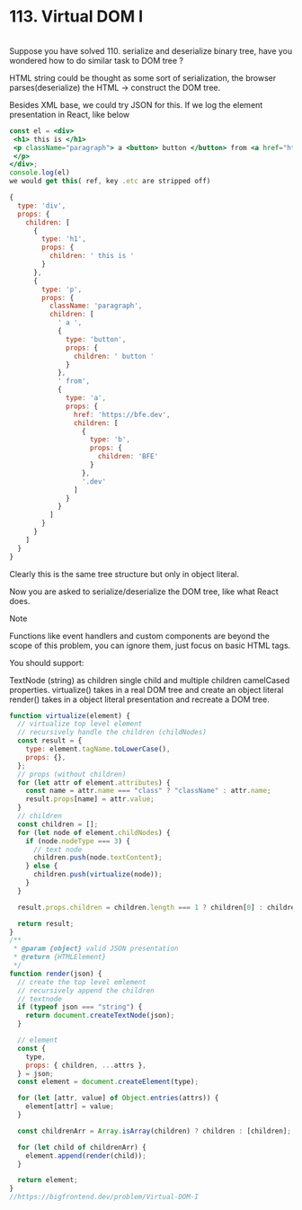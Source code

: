 <h1>113. Virtual DOM I
</h1>

<br/>
Suppose you have solved 110. serialize and deserialize binary tree, have you wondered how to do similar task to DOM tree ?

HTML string could be thought as some sort of serialization, the browser parses(deserialize) the HTML → construct the DOM tree.

Besides XML base, we could try JSON for this. If we log the element presentation in React, like below

```jsx
const el = <div>
 <h1> this is </h1>
 <p className="paragraph"> a <button> button </button> from <a href="https://bfe.dev"><b>BFE</b>.dev</a>
 </p>
</div>;
console.log(el)
we would get this( ref, key .etc are stripped off)

{
  type: 'div',
  props: {
    children: [
      {
        type: 'h1',
        props: {
          children: ' this is '
        }
      },
      {
        type: 'p',
        props: {
          className: 'paragraph',
          children: [
            ' a ',
            {
              type: 'button',
              props: {
                children: ' button '
              }
            },
            ' from',
            {
              type: 'a',
              props: {
                href: 'https://bfe.dev',
                children: [
                  {
                    type: 'b',
                    props: {
                      children: 'BFE'
                    }
                  },
                  '.dev'
                ]
              }
            }
          ]
        }
      }
    ]
  }
}
```

Clearly this is the same tree structure but only in object literal.

Now you are asked to serialize/deserialize the DOM tree, like what React does.

Note

Functions like event handlers and custom components are beyond the scope of this problem, you can ignore them, just focus on basic HTML tags.

You should support:

TextNode (string) as children
single child and multiple children
camelCased properties.
virtualize() takes in a real DOM tree and create an object literal render() takes in a object literal presentation and recreate a DOM tree.
<br/>

```javascript
function virtualize(element) {
  // virtualize top level element
  // recursively handle the children (childNodes)
  const result = {
    type: element.tagName.toLowerCase(),
    props: {},
  };
  // props (without children)
  for (let attr of element.attributes) {
    const name = attr.name === "class" ? "className" : attr.name;
    result.props[name] = attr.value;
  }
  // children
  const children = [];
  for (let node of element.childNodes) {
    if (node.nodeType === 3) {
      // text node
      children.push(node.textContent);
    } else {
      children.push(virtualize(node));
    }
  }

  result.props.children = children.length === 1 ? children[0] : children;

  return result;
}
/**
 * @param {object} valid JSON presentation
 * @return {HTMLElement}
 */
function render(json) {
  // create the top level emlement
  // recursively append the children
  // textnode
  if (typeof json === "string") {
    return document.createTextNode(json);
  }

  // element
  const {
    type,
    props: { children, ...attrs },
  } = json;
  const element = document.createElement(type);

  for (let [attr, value] of Object.entries(attrs)) {
    element[attr] = value;
  }

  const childrenArr = Array.isArray(children) ? children : [children];

  for (let child of childrenArr) {
    element.append(render(child));
  }

  return element;
}
//https://bigfrontend.dev/problem/Virtual-DOM-I
```
